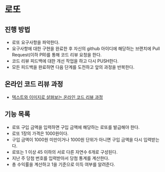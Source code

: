 # 로또
## 진행 방법
* 로또 요구사항을 파악한다.
* 요구사항에 대한 구현을 완료한 후 자신의 github 아이디에 해당하는 브랜치에 Pull Request(이하 PR)를 통해 코드 리뷰 요청을 한다.
* 코드 리뷰 피드백에 대한 개선 작업을 하고 다시 PUSH한다.
* 모든 피드백을 완료하면 다음 단계를 도전하고 앞의 과정을 반복한다.

## 온라인 코드 리뷰 과정
* [텍스트와 이미지로 살펴보는 온라인 코드 리뷰 과정](https://github.com/next-step/nextstep-docs/tree/master/codereview)

## 기능 목록
* 로또 구입 금액을 입력하면 구입 금액에 해당하는 로또를 발급해야 한다.
* 로또 1장의 가격은 1000원이다.
* 구입 금액이 1000원 미만이거나 1000원 단위가 아니면 구입 금액을 다시 입력받는다.
* 로또는 1 이상 45 이하의 서로 다른 자연수 6개로 구성된다.
* 지난 주 당첨 번호를 입력받아서 당첨 통계를 계산한다.
* 총 수익률을 계산하고 1을 기준으로 이득 여부를 알려준다.
